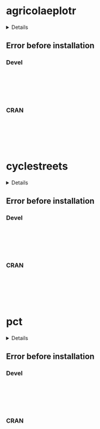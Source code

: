 # agricolaeplotr

<details>

* Version: 
* GitHub: https://github.com/ropensci/stplanr
* Source code: NA
* Number of recursive dependencies: 0

</details>

## Error before installation

### Devel

```






```
### CRAN

```






```
# cyclestreets

<details>

* Version: 
* GitHub: https://github.com/ropensci/stplanr
* Source code: NA
* Number of recursive dependencies: 0

</details>

## Error before installation

### Devel

```






```
### CRAN

```






```
# pct

<details>

* Version: 
* GitHub: https://github.com/ropensci/stplanr
* Source code: NA
* Number of recursive dependencies: 0

</details>

## Error before installation

### Devel

```






```
### CRAN

```






```
